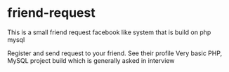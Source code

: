 # friend-request
This is a small friend request facebook like system that is build on php mysql

Register and send request to your friend. See their profile 
Very basic PHP, MySQL project build which is generally asked in interview 
